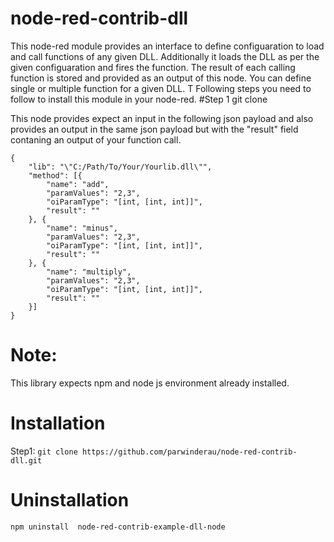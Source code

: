 # node-red-contrib-dll
This node-red module provides an interface to define configuaration to load and call functions of any given DLL. 
Additionally it loads the DLL as per the given configuaration and fires the function. The result of each calling function is stored and provided as an output of this node.
You can define single or multiple function for a given DLL. T
Following steps you need to follow to install this module in your node-red.
#Step 1 
git clone 

This node provides expect an input in the following json payload and also provides an output in the same json payload but with the "result" field contaning an output of your function call.
```
{
	"lib": "\"C:/Path/To/Your/Yourlib.dll\"", 
	"method": [{
		"name": "add",
		"paramValues": "2,3",
		"oiParamType": "[int, [int, int]]",
		"result": ""
	}, {
		"name": "minus",
		"paramValues": "2,3",
		"oiParamType": "[int, [int, int]]",
		"result": ""
	}, {
		"name": "multiply",
		"paramValues": "2,3",
		"oiParamType": "[int, [int, int]]",
		"result": ""
	}]
}
```
# Note: 
This library expects npm and node js environment already installed.
# Installation 

Step1: ``` git clone https://github.com/parwinderau/node-red-contrib-dll.git    ```

# Uninstallation
```
npm uninstall  node-red-contrib-example-dll-node
```
